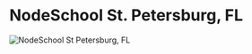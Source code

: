 # NodeSchool St. Petersburg, FL

![NodeSchool St Petersburg, FL](https://raw.githubusercontent.com/nodeschool/st-petersburg/master/nodeschool-stpete.png)
